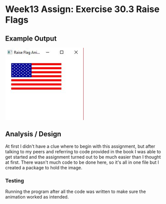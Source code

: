 # Week13 Assign: Exercise 30.3 Raise Flags 

## Example Output

![Sample Output](README.JPG)

## Analysis / Design

At first I didn't have a clue where to begin with this assignment, but after talking to my peers and referring to code provided in the book I was able to get started and the assignment turned out to be much easier than I thought at first. There wasn't much code to be done here, so it's all in one file but I created a package to hold the image.

### Testing 

Running the program after all the code was written to make sure the animation worked as intended.
